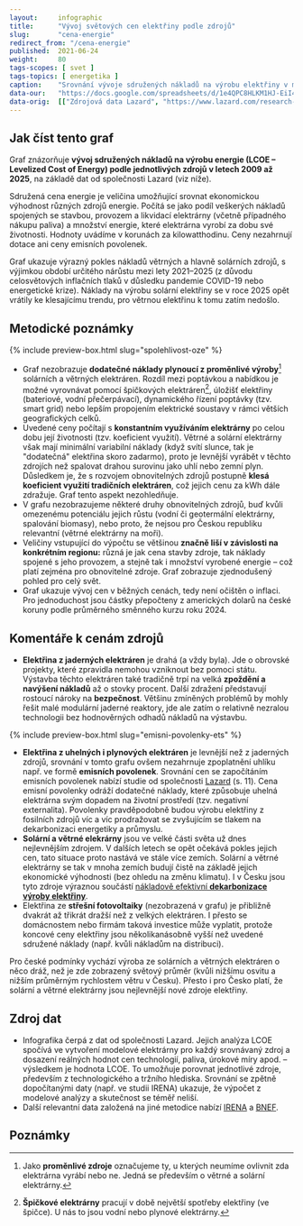 ```yaml
---
layout:     infographic
title:      "Vývoj světových cen elektřiny podle zdrojů"
slug:       "cena-energie"
redirect_from: "/cena-energie"
published:  2021-06-24
weight:     80
tags-scopes: [ svet ]
tags-topics: [ energetika ]
caption:    "Srovnání vývoje sdružených nákladů na výrobu elektřiny v modelových velkých elektrárnách (tzv. utility-scale) od roku 2009 do roku 2025, především z hlediska technologií a trhu. Do ceny nejsou započteny dotace, ceny emisních povolenek ani náklady spojené s vyrovnáním nestálosti zdrojů. V grafu jsou zobrazeny obnovitelné zdroje, které mají v České republice největší potenciál rozvoje."
data-our:   "https://docs.google.com/spreadsheets/d/1e4QPC8HLKM1HJ-EiI4kxF79tU1i1OuEqlpyj1tcvBr4"
data-orig:  [["Zdrojová data Lazard", "https://www.lazard.com/research-insights/levelized-cost-of-energyplus-lcoeplus/"]]
---
```


## Jak číst tento graf

Graf znázorňuje **vývoj sdružených nákladů na výrobu energie (LCOE – Levelized Cost of Energy) podle jednotlivých zdrojů v letech  2009 až 2025**, na základě dat od společnosti Lazard (viz níže).

Sdružená cena energie je veličina umožňující srovnat ekonomickou výhodnost různých zdrojů energie. Počítá se jako podíl veškerých nákladů spojených se stavbou, provozem a likvidací elektrárny (včetně případného nákupu paliva) a množství energie, které elektrárna vyrobí za dobu své životnosti. Hodnoty uvádíme v korunách za kilowatthodinu. Ceny nezahrnují dotace ani ceny emisních povolenek.

Graf ukazuje výrazný pokles nákladů větrných a hlavně solárních zdrojů, s výjimkou období určitého nárůstu mezi lety 2021–2025 (z důvodu celosvětových inflačních tlaků v důsledku pandemie COVID-19 nebo energetické krize). Náklady na výrobu solární elektřiny se v roce 2025 opět vrátily ke klesajícímu trendu, pro větrnou elektřinu k tomu zatím nedošlo.

## Metodické poznámky

{% include preview-box.html
    slug="spolehlivost-oze"
%}

- Graf nezobrazuje **dodatečné náklady plynoucí z proměnlivé výroby**[^1] solárních a větrných elektráren. Rozdíl mezi poptávkou a nabídkou je možné vyrovnávat pomocí špičkových elektráren[^2], úložišť elektřiny (bateriové, vodní přečerpávací), dynamického řízení poptávky (tzv. smart grid) nebo lepším propojením elektrické soustavy v rámci větších geografických celků.
- Uvedené ceny počítají s **konstantním využíváním elektrárny** po celou dobu její životnosti (tzv. koeficient využití). Větrné a solární elektrárny však mají minimální variabilní náklady (když svítí slunce, tak je "dodatečná" elektřina skoro zadarmo), proto je levnější vyrábět v těchto zdrojích než spalovat drahou surovinu jako uhlí nebo zemní plyn. Důsledkem je, že s rozvojem obnovitelných zdrojů postupně **klesá koeficient využití tradičních elektráren**, což jejich cenu za kWh dále zdražuje. Graf tento aspekt nezohledňuje.
- V grafu nezobrazujeme některé druhy obnovitelných zdrojů, buď kvůli omezenému potenciálu jejich růstu (vodní či geotermální elektrárny, spalování biomasy), nebo proto, že nejsou pro Českou republiku relevantní (větrné elektrárny na moři).
- Veličiny vstupující do výpočtu se většinou **značně liší v závislosti na konkrétním regionu:** různá je jak cena stavby zdroje, tak náklady spojené s jeho provozem, a stejně tak i množství vyrobené energie – což platí zejména pro obnovitelné zdroje. Graf zobrazuje zjednodušený pohled pro celý svět.
- Graf ukazuje vývoj cen v běžných cenách, tedy není očištěn o inflaci. Pro jednoduchost jsou částky přepočteny z amerických dolarů na české koruny podle průměrného směnného kurzu roku 2024.

## Komentáře k cenám zdrojů

- **Elektřina z jaderných elektráren** je drahá (a vždy byla). Jde o obrovské projekty, které zpravidla nemohou vzniknout bez pomoci státu. Výstavba těchto elektráren také tradičně trpí na velká **zpoždění a navýšení nákladů** až o stovky procent. Další zdražení představují rostoucí nároky na **bezpečnost**. Většinu zmíněných problémů by mohly řešit malé modulární jaderné reaktory, jde ale zatím o relativně nezralou technologii bez hodnověrných odhadů nákladů na výstavbu.

{% include preview-box.html
    slug="emisni-povolenky-ets"
%}

- **Elektřina z uhelných i plynových elektráren** je levnější než z jaderných zdrojů, srovnání v tomto grafu ovšem nezahrnuje zpoplatnění uhlíku např. ve formě **emisních povolenek**. Srovnání cen se započítáním emisních povolenek nabízí studie od společnosti [Lazard](https://www.lazard.com/research-insights/levelized-cost-of-energyplus-lcoeplus/) (s. 11). Cena emisní povolenky odráží dodatečné náklady, které způsobuje uhelná elektrárna svým dopadem na životní prostředí (tzv. negativní externalita). Povolenky pravděpodobně budou výrobu elektřiny z fosilních zdrojů víc a víc prodražovat se zvyšujícím se tlakem na dekarbonizaci energetiky a průmyslu.
- **Solární a větrné elekrárny** jsou ve velké části světa už dnes nejlevnějším zdrojem. V dalších letech se opět očekává pokles jejich cen, tato situace proto nastává ve stále více zemích. Solární a větrné elektrárny se tak v mnoha zemích budují čistě na základě jejich ekonomické výhodnosti (bez ohledu na změnu klimatu). I v Česku jsou tyto zdroje výraznou součástí [nákladově efektivní **dekarbonizace výroby elektřiny**](/2024-cesty-k-ciste-a-levne-elektrine-2050).
- Elektřina ze **střešní fotovoltaiky** (nezobrazená v grafu) je přibližně dvakrát až třikrát dražší než z velkých elektráren. I přesto se domácnostem nebo firmám taková investice může vyplatit, protože koncové ceny elektřiny jsou několikanásobně vyšší než uvedené sdružené náklady (např. kvůli nákladům na distribuci).

Pro české podmínky vychází výroba ze solárních a větrných elektráren o něco dráž, než je zde zobrazený světový průměr (kvůli nižšímu osvitu a nižším průměrným rychlostem větru v Česku). Přesto i pro Česko platí, že solární a větrné elektrárny jsou nejlevnější nové zdroje elektřiny.

## Zdroj dat

- Infografika čerpá z dat od společnosti Lazard. Jejich analýza LCOE spočívá ve vytvoření modelové elektrárny pro každý srovnávaný zdroj a dosazení reálných hodnot cen technologií, paliva, úrokové míry apod.  – výsledkem je hodnota LCOE. To umožňuje porovnat jednotlivé zdroje, především z technologického a tržního hlediska. Srovnání se zpětně dopočítanými daty (např. ve studii IRENA) ukazuje, že výpočet z modelové analýzy a skutečnost se téměř neliší.
- Další relevantní data založená na jiné metodice nabízí [IRENA](https://www.irena.org/-/media/Files/IRENA/Agency/Publication/2020/Jun/IRENA_Power_Generation_Costs_2019.pdf) a [BNEF](https://assets.bbhub.io/professional/sites/24/BNEF-2021-Executive-Factbook.pdf).

## Poznámky

[^1]: Jako **proměnlivé zdroje** označujeme ty, u kterých neumíme ovlivnit zda elektrárna vyrábí nebo ne. Jedná se především o větrné a solární elektrárny.
[^2]: **Špičkové elektrárny** pracují v době největší spotřeby elektřiny (ve špičce). U nás to jsou vodní nebo plynové elektrárny.
